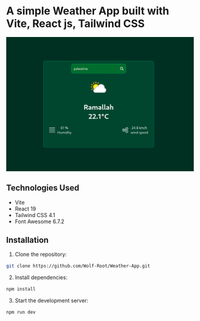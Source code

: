 # A simple Weather App built with Vite, React js, Tailwind CSS

![Screenshot](/public/Screenshot.png)

## Technologies Used

-   Vite
-   React 19
-   Tailwind CSS 4.1
-   Font Awesome 6.7.2

## Installation

1. Clone the repository:

```bash
git clone https://github.com/Wolf-Root/Weather-App.git
```

2. Install dependencies:

```bash
npm install
```

3. Start the development server:

```bash
npm run dev

```
